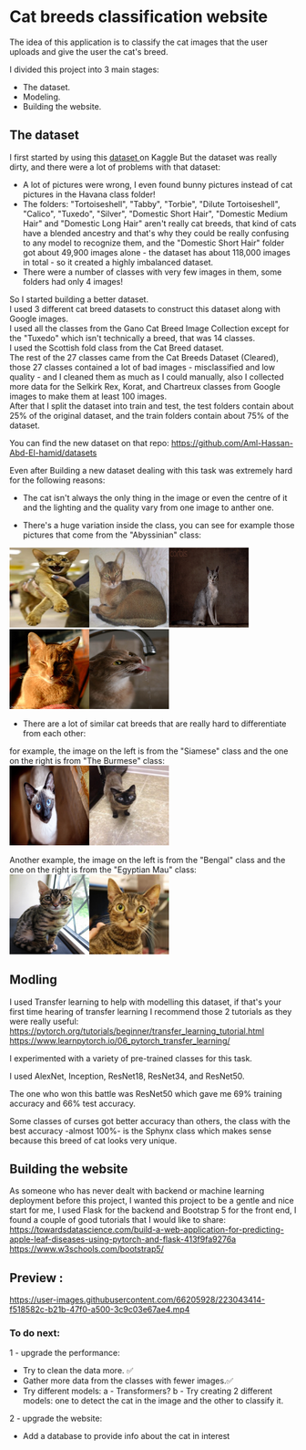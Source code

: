 # Cat breeds classification website

The idea of this application is to classify the cat images that the user uploads and give the user the cat's breed.

I divided this project into 3 main stages:

- The dataset.<br>
- Modeling.<br>
- Building the website.<br>

## The dataset

I first started by using  this <a href="https://www.kaggle.com/datasets/denispotapov/cat-breeds-dataset-cleared">dataset </a> on Kaggle But the dataset was really dirty, and there were a lot of problems with that dataset:
- A lot of pictures were wrong, I even found bunny pictures instead of cat pictures in the Havana class folder! 
- The folders:  "Tortoiseshell", "Tabby", "Torbie", "Dilute Tortoiseshell", "Calico",  "Tuxedo",  "Silver", "Domestic Short Hair", "Domestic Medium Hair" and "Domestic Long Hair" aren't really cat breeds, that kind of cats have a blended ancestry and that's why they could be really confusing to any model to recognize them, and the "Domestic Short Hair" folder got about 49,900 images alone - the dataset has about 118,000 images in total - so it created a highly imbalanced dataset.
- There were a number of classes with very few images in them,  some folders had only 4 images!

So I started building a better dataset. <br>
I used 3 different cat breed datasets to construct this dataset along with Google images.<br>
I used all the classes from the Gano Cat Breed Image Collection except for the "Tuxedo" which isn't technically a breed, that was 14 classes. <br>
I used the Scottish fold class from the Cat Breed dataset. <br>
The rest of the 27 classes came from the Cat Breeds Dataset (Cleared), those 27 classes contained a lot of bad images - misclassified and low quality - and I cleaned them as much as I could manually, also I collected more data for the Selkirk Rex, Korat, and Chartreux classes from Google images to make them at least 100 images.<br>
After that I split the dataset into train and test, the test folders contain about 25% of the original dataset, and the train folders contain about 75% of the dataset.

You can find the new dataset on that repo: https://github.com/Aml-Hassan-Abd-El-hamid/datasets

Even after Building a new dataset dealing with this task was extremely hard for the following reasons:

- The cat isn't always the only thing in the image or even the centre of it and the lighting and the quality vary from one image to anther one.<br> 

- There's a huge variation inside the class, you can see for example those pictures that come from the "Abyssinian" class:

<img src="https://github.com/Aml-Hassan-Abd-El-hamid/cat-breeds-classification-website/blob/main/readme_images/Abyssinian_109.jpg" width="140" height="140" ><img src="https://github.com/Aml-Hassan-Abd-El-hamid/cat-breeds-classification-website/blob/main/readme_images/Abyssinian_110.jpg" width="140" height="140" ><img src="https://github.com/Aml-Hassan-Abd-El-hamid/cat-breeds-classification-website/blob/main/readme_images/Abyssinian_113.jpg" width="140" height="140" ><img src="https://github.com/Aml-Hassan-Abd-El-hamid/cat-breeds-classification-website/blob/main/readme_images/Abyssinian_112.jpg" width="140" height="140" ><img src="https://github.com/Aml-Hassan-Abd-El-hamid/cat-breeds-classification-website/blob/main/readme_images/Abyssinian_118.jpg" width="140" height="140" >

- There are a lot of similar cat breeds that are really hard to differentiate from each other:

for example, the image on the left is from the "Siamese" class and the one on the right is from "The Burmese" class:<br>
<img src="https://github.com/Aml-Hassan-Abd-El-hamid/cat-breeds-classification-website/blob/main/readme_images/Siamese_207.jpg" width="140" height="140" ><img src="https://github.com/Aml-Hassan-Abd-El-hamid/cat-breeds-classification-website/blob/main/readme_images/29875697_665.jpg" width="140" height="140" > 

Another example, the image on the left is from the "Bengal" class and the one on the right is from the "Egyptian Mau" class:<br>
<img src="https://github.com/Aml-Hassan-Abd-El-hamid/cat-breeds-classification-website/blob/main/readme_images/Bengal_119.jpg" width="140" height="140" ><img src="https://github.com/Aml-Hassan-Abd-El-hamid/cat-breeds-classification-website/blob/main/readme_images/Egyptian_Mau-19074223_1010.jpg" width="140" height="140" > 

## Modling

I used Transfer learning to help with modelling this dataset, if that's your first time hearing of transfer learning I recommend those 2 tutorials as they were really useful:<br>
https://pytorch.org/tutorials/beginner/transfer_learning_tutorial.html <br>
https://www.learnpytorch.io/06_pytorch_transfer_learning/ <br>

I experimented with a variety of pre-trained classes for this task. 

I used AlexNet, Inception, ResNet18, ResNet34, and ResNet50.

The one who won this battle was ResNet50 which gave me 69% training accuracy and 66% test accuracy.

Some classes of curses got better accuracy than others, the class with the best accuracy -almost 100%- is the Sphynx class which makes sense because this breed of cat looks very unique.


## Building the website

As someone who has never dealt with backend or machine learning deployment before this project, I wanted this project to be a gentle and nice start for me, I used Flask for the backend and Bootstrap 5 for the front end, I found a couple of good tutorials that I would like to share: <br>
https://towardsdatascience.com/build-a-web-application-for-predicting-apple-leaf-diseases-using-pytorch-and-flask-413f9fa9276a <br>
https://www.w3schools.com/bootstrap5/


## Preview : 






https://user-images.githubusercontent.com/66205928/223043414-f518582c-b21b-47f0-a500-3c9c03e67ae4.mp4


### To do next:

1 - upgrade the performance:
- Try to clean the data more.  ✅
- Gather more data from the classes with fewer images.✅
- Try different models: 
a - Transformers?
b - Try creating 2 different models: one to detect the cat in the image and the other to classify it.

2 - upgrade the website:
- Add a database to provide info about the cat in interest
